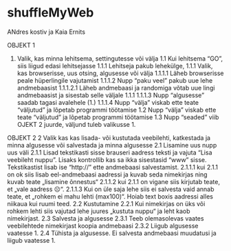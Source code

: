 # shuffleMyWeb

ANdres kostiv ja Kaia Ernits

OBJEKT 1
1.	Valik, kas minna lehitsema, settingutesse või välja
1.1 Kui lehitsema “GO”, siis liigud edasi lehitsejasse
1.1.1 Lehitseja pakub lehekülge,
1.1.1 Valik, kas browserisse, uus otsing, algusesse või välja
1.1.1.1 Läheb browserisse peale hüperlingile vajutamist
1.1.1.2 Nupp “paku veel” pakub uue lehe andmebaasist
1.1.1.2.1 Läheb andmebaasi ja randomiga võtab uue lingi andmebaasist ja sisestab selle väljale 1.1.1
1.1.1.3 Nupp “algusesse” saadab tagasi avalehele (1.)
1.1.1.4 Nupp “välja” viskab ette teate “väljutud” ja lõpetab programmi töötamise
1.2 Nupp “välja” viskab ette teate “väljutud” ja lõpetab programmi töötamise
1.3 Nupp “seaded” viib OJEKT 2 juurde, väljund tuleb valikusse 1.

OBJEKT 2
2 Valik kas kas lisada- või kustutada veebilehti, katkestada ja minna algusesse või salvestada ja minna algusesse
2.1 Lisamine
uus nupp
uus väli
2.1.1 Lisad tekstikasti sisse brauseri aadress teksti ja vajuta “Lisa veebileht nuppu”. Lisaks kontrollib kas sa ikka sisestasid “www” sisse. Tekstikastist lisab ise “http://” ette andmebaasi salvestamist.
2.1.1.1 kui 2.1.1 on ok siis lisab eel-andmebaasi aadressi ja kuvab seda nimekirjas ning kuvab teate „lisamine õnnestus“
2.1.1.2 kui 2.1.1 on vigane siis kirjutab teate, et „vale aadress ☹“.
2.1.1.3 Kui on üle saja lehe siis ei salvesta vaid annab teate, et „rohkem ei mahu lehti (max100)“. Hoiab text boxis aadressi alles niikaua kui ruumi teed.
2.2 Kustutamine
2.2.1 Kui nimekirjas on üks või rohkem lehti siis vajutad lehe juures „kustuta nuppu“ ja leht kaob nimekirjast.
2.3 Salvesta ja algusesse
2.3.1 Teeb olemasolevas vaates veebilehtede nimekirjast koopia andmebaasi
2.3.2 Liigub algusesse vaatesse 1.
2.4 Tühista ja algusesse. Ei salvesta andmebaasi muudatusi ja liigub vaatesse 1.
